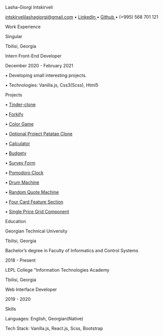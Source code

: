 


Lasha-Giorgi Intskirveli

intskirvelilashagiorgi@gmail.com • [LinkedIn](https://www.linkedin.com/in/1ntsko/)[ ](https://www.linkedin.com/in/1ntsko/)• [Github](https://www.github.com/1ntsko/)[ ](https://www.github.com/1ntsko/)• (+995) 568 701 121

Work Experience

Singular

Tbilisi, Georgia

Intern Front-End Developer

December 2020 - February 2021

• Developing small interesting projects.

• Technologies: Vanilla.js, Css3(Scss), Html5

Projects

• [Tinder-clone](https://github.com/1ntsko/tinder-clone)

• [Forkify](https://github.com/1ntsko/forkify-js-lgi)

• [Color](https://1ntsko.github.io/colorGame)[ ](https://1ntsko.github.io/colorGame)[Game](https://1ntsko.github.io/colorGame)

• [Optional](https://github.com/1ntsko/OPTIONAL-Project-Patatap-Clone)[ ](https://github.com/1ntsko/OPTIONAL-Project-Patatap-Clone)[Project](https://github.com/1ntsko/OPTIONAL-Project-Patatap-Clone)[ ](https://github.com/1ntsko/OPTIONAL-Project-Patatap-Clone)[Patatap](https://github.com/1ntsko/OPTIONAL-Project-Patatap-Clone)[ ](https://github.com/1ntsko/OPTIONAL-Project-Patatap-Clone)[Clone](https://github.com/1ntsko/OPTIONAL-Project-Patatap-Clone)

• [Calculator](https://github.com/1ntsko/calculator)

• [Budgety](https://github.com/1ntsko/Budgety)

• [Survey](https://codepen.io/1ntsko/pen/zYrGNjw)[ ](https://codepen.io/1ntsko/pen/zYrGNjw)[Form](https://codepen.io/1ntsko/pen/zYrGNjw)

• [Pomodoro](https://codepen.io/1ntsko/pen/KKVQzRV)[ ](https://codepen.io/1ntsko/pen/KKVQzRV)[Clock](https://codepen.io/1ntsko/pen/KKVQzRV)

• [Drum](https://codepen.io/1ntsko/pen/OJMOELG)[ ](https://codepen.io/1ntsko/pen/OJMOELG)[Machine](https://codepen.io/1ntsko/pen/OJMOELG)

• [Random](https://codepen.io/1ntsko/pen/ZEQyWaV)[ ](https://codepen.io/1ntsko/pen/ZEQyWaV)[Quote](https://codepen.io/1ntsko/pen/ZEQyWaV)[ ](https://codepen.io/1ntsko/pen/ZEQyWaV)[Machine](https://codepen.io/1ntsko/pen/ZEQyWaV)

• [Four](https://github.com/1ntsko/fourCard)[ ](https://github.com/1ntsko/fourCard)[Card](https://github.com/1ntsko/fourCard)[ ](https://github.com/1ntsko/fourCard)[Feature](https://github.com/1ntsko/fourCard)[ ](https://github.com/1ntsko/fourCard)[Section](https://github.com/1ntsko/fourCard)

• [Single](https://1ntsko.github.io/singlePrice/)[ ](https://1ntsko.github.io/singlePrice/)[Price](https://1ntsko.github.io/singlePrice/)[ ](https://1ntsko.github.io/singlePrice/)[Grid](https://1ntsko.github.io/singlePrice/)[ ](https://1ntsko.github.io/singlePrice/)[Component](https://1ntsko.github.io/singlePrice/)

Education

Georgian Technical University

Tbilisi, Georgia

Bachelor’s degree in Faculty of Informatics and Control Systems

2018 - Present

LEPL College "Information Technologies Academy

Tbilisi, Georgia

Web Interface Developer

2019 - 2020

Skills

Languages: English, Georgian(Native)

Tech Stack: Vanilla.js, React.js, Scss, Bootstrap


